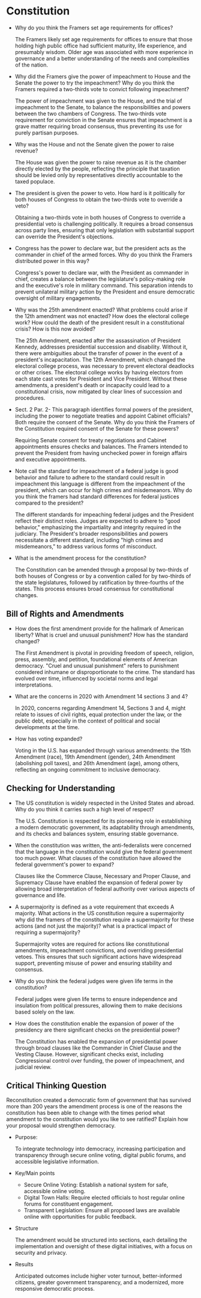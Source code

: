 # Constitution

- Why do you think the Framers set age requirements for offices?

    The Framers likely set age requirements for offices to ensure that those holding high public office had sufficient maturity, life experience, and presumably wisdom. Older age was associated with more experience in governance and a better understanding of the needs and complexities of the nation.

- Why did the Framers give the power of impeachment to House and the Senate the power to try the impeachment? Why do you think the Framers required a two-thirds vote to convict following impeachment? 

    The power of impeachment was given to the House, and the trial of impeachment to the Senate, to balance the responsibilities and powers between the two chambers of Congress. The two-thirds vote requirement for conviction in the Senate ensures that impeachment is a grave matter requiring broad consensus, thus preventing its use for purely partisan purposes.

- Why was the House and not the Senate given the power to raise revenue?

    The House was given the power to raise revenue as it is the chamber directly elected by the people, reflecting the principle that taxation should be levied only by representatives directly accountable to the taxed populace.

- The president is given the power to veto. How hard is it politically for both houses of Congress to obtain the two-thirds vote to override a veto?

    Obtaining a two-thirds vote in both houses of Congress to override a presidential veto is challenging politically. It requires a broad consensus across party lines, ensuring that only legislation with substantial support can override the President's objections.

- Congress has the power to declare war, but the president acts as the commander in chief of the armed forces. Why do you think the Framers distributed power in this way?

   Congress's power to declare war, with the President as commander in chief, creates a balance between the legislature's policy-making role and the executive's role in military command. This separation intends to prevent unilateral military action by the President and ensure democratic oversight of military engagements.

- Why was the 25th amendment enacted? What problems could arise if the 12th amendment was not enacted? How does the electoral college work? How could the death of the president result in a constitutional crisis? How is this now avoided?

    The 25th Amendment, enacted after the assassination of President Kennedy, addresses presidential succession and disability. Without it, there were ambiguities about the transfer of power in the event of a president's incapacitation. The 12th Amendment, which changed the electoral college process, was necessary to prevent electoral deadlocks or other crises. The electoral college works by having electors from each state cast votes for President and Vice President. Without these amendments, a president's death or incapacity could lead to a constitutional crisis, now mitigated by clear lines of succession and procedures.

- Sect. 2 Par. 2- This paragraph identifies formal powers of the president, including the power to negotiate treaties and appoint Cabinet officials? Both require the consent of the Senate. Why do you think the Framers of the Constitution required consent of the Senate for these powers?

    Requiring Senate consent for treaty negotiations and Cabinet appointments ensures checks and balances. The Framers intended to prevent the President from having unchecked power in foreign affairs and executive appointments.

- Note call the standard for impeachment of a federal judge is good behavior and failure to adhere to the standard could result in impeachment this language is different from the impeachment of the president, which can occur for high crimes and misdemeanors. Why do you think the framers had standard differences for federal justices compared to the president?

    The different standards for impeaching federal judges and the President reflect their distinct roles. Judges are expected to adhere to "good behavior," emphasizing the impartiality and integrity required in the judiciary. The President's broader responsibilities and powers necessitate a different standard, including "high crimes and misdemeanors," to address various forms of misconduct.

- What is the amendment process for the constitution?

    The Constitution can be amended through a proposal by two-thirds of both houses of Congress or by a convention called for by two-thirds of the state legislatures, followed by ratification by three-fourths of the states. This process ensures broad consensus for constitutional changes.

## Bill of Rights and Amendments
- How does the first amendment provide for the hallmark of American liberty? What is cruel and unusual punishment? How has the standard changed?

    The First Amendment is pivotal in providing freedom of speech, religion, press, assembly, and petition, foundational elements of American democracy. "Cruel and unusual punishment" refers to punishment considered inhumane or disproportionate to the crime. The standard has evolved over time, influenced by societal norms and legal interpretations.

- What are the concerns in 2020 with Amendment 14 sections 3 and 4?

    In 2020, concerns regarding Amendment 14, Sections 3 and 4, might relate to issues of civil rights, equal protection under the law, or the public debt, especially in the context of political and social developments at the time.

- How has voting expanded?

    Voting in the U.S. has expanded through various amendments: the 15th Amendment (race), 19th Amendment (gender), 24th Amendment (abolishing poll taxes), and 26th Amendment (age), among others, reflecting an ongoing commitment to inclusive democracy.

## Checking for Understanding
- The US constitution is widely respected in the United States and abroad. Why do you think it carries such a high level of respect?

    The U.S. Constitution is respected for its pioneering role in establishing a modern democratic government, its adaptability through amendments, and its checks and balances system, ensuring stable governance.

- When the constitution was written, the anti-federalists were concerned that the language in the constitution would give the federal government too much power. What clauses of the constitution have allowed the federal government's power to expand?

    Clauses like the Commerce Clause, Necessary and Proper Clause, and Supremacy Clause have enabled the expansion of federal power by allowing broad interpretation of federal authority over various aspects of governance and life.

- A supermajority is defined as a vote requirement that exceeds A majority. What actions in the US constitution require a supermajority why did the framers of the constitution require a supermajority for these actions (and not just the majority)? what is a practical impact of requiring a supermajority?

    Supermajority votes are required for actions like constitutional amendments, impeachment convictions, and overriding presidential vetoes. This ensures that such significant actions have widespread support, preventing misuse of power and ensuring stability and consensus.

- Why do you think the federal judges were given life terms in the constitution?

    Federal judges were given life terms to ensure independence and insulation from political pressures, allowing them to make decisions based solely on the law.

- How does the constitution enable the expansion of power of the presidency are there significant checks on the presidential power?

    The Constitution has enabled the expansion of presidential power through broad clauses like the Commander in Chief Clause and the Vesting Clause. However, significant checks exist, including Congressional control over funding, the power of impeachment, and judicial review.

## Critical Thinking Question
Reconstitution created a democratic form of government that has survived more than 200 years the amendment process is one of the reasons the constitution has been able to change with the times period what amendment to the constitution would you like to see ratified? Explain how your proposal would strengthen democracy.

- Purpose:

    To integrate technology into democracy, increasing participation and transparency through secure online voting, digital public forums, and accessible legislative information.

- Key/Main points
    - Secure Online Voting: Establish a national system for safe, accessible online voting.
    - Digital Town Halls: Require elected officials to host regular online forums for constituent engagement.
    - Transparent Legislation: Ensure all proposed laws are available online with opportunities for public feedback.
- Structure

    The amendment would be structured into sections, each detailing the implementation and oversight of these digital initiatives, with a focus on security and privacy.

- Results

    Anticipated outcomes include higher voter turnout, better-informed citizens, greater government transparency, and a modernized, more responsive democratic process.